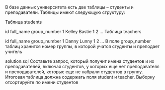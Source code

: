 В базе данных университета есть две таблицы – студенты и преподаватели. Таблицы имеют следующую структуру:

Таблица students

id	full_name	group_number
1	Kelley Bastie	1
2	...
Таблица teachers

id	full_name	group_number
1	Danny Lunny	1
2	...
В поле group_number таблиц хранится номер группы, в которой учатся студенты и преподает учитель

solution.sql
Составьте запрос, который получит имена студентов и их преподавателей, включая студентов, у которых еще нет преподавателя и преподавателей, которые еще не набрали студентов в группу. Итоговая таблица должна содержать поля student и teacher. Выборку отсортируйте по имени студентов